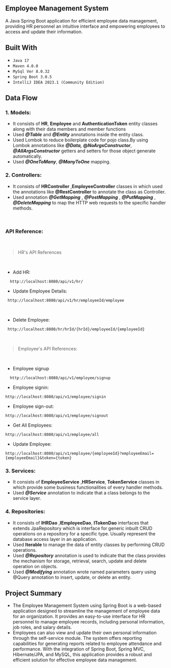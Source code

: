 ## Employee Management System
A Java Spring Boot application for efficient employee data management, providing HR personnel an intuitive interface and empowering employees to access and update their information.


## Built With
* `Java 17`
* `Maven 4.0.0`
* `MySql Ver 8.0.32`
* `Spring Boot 3.0.5`
* `IntelliJ IDEA 2023.1 (Community Edition)`


## Data Flow

### 1. Models:
* It consists of **HR**, **Employee** and **AuthenticationToken** entity classes along with their data members and member functions
* Used **_@Table_** and **_@Entity_** annotations inside the entity class.
* Used Lombok to reduce boilerplate code for pojo class.By using Lombok annotations like _**@Data,**_ **@_NoArgsConstructor_**, **_@AllArgsConstructor_** getters and setters for those object generate automatically.
* Used **_@OneToMany_**, **_@ManyToOne_** mapping.

### 2. Controllers:
* It consists of  **HRController** ,**EmployeeController** classes in which used the annotations like **@RestController** to annotate the class as Controller.
* Used annotation **_@GetMapping_** , **_@PostMapping_** , **_@PutMapping_** , **_@DeleteMapping_** to map the HTTP web requests to the specific handler methods.

<br>

### API Reference:
<br>

>HR's API References
<br>

* Add HR:
```*.sh-session
  http://localhost:8080/api/v1/hr/
```

* Update Employee Details:
```*.sh-session
 http://localhost:8080/api/v1/hr/employeeId/employee
```
<br>

* Delete Employee:
```*.sh-session
 http://localhost:8080/hr/hrId/{hrId}/employeeId/{employeeId}
```
<br>


>Employee's API References:
<br>

* Employee signup
```*.sh-session
  http://localhost:8080/api/v1/employee/signup
```

* Employee signin:
```*.sh-session
http://localhost:8080/api/v1/employee/signin
```
* Employee sign-out:
```*.sh-session
http://localhost:8080/api/v1/employee/signout
```

* Get All Employees:
```*.sh-session
http://localhost:8080/api/v1/employee/all
```
* Update Employee:
```*.sh-session
http://localhost:8080/api/v1/employee/{employeeId}?employeeEmail={employeeEmail}&token={token}
```

### 3. Services:
* It consists of **EmployeeService** ,**HRService**, **TokenService** classes in which provide some business functionalities of every handler methods.
* Used _**@Service**_ annotation to indicate that a class belongs to the service layer.

### 4. Repositories:
* It consists of **IHRDao** ,**IEmployeeDao**, **ITokenDao** interfaces that extends JpaRepository which is interface for generic inbuilt CRUD operations on a repository for a specific type. Usually represent the database access layer in an application.
* Used **Iterable** to manage the data of entity classes by performing CRUD operations.
* Used _**@Repository**_ annotation is used to indicate that the class provides the mechanism for storage, retrieval, search, update and delete operation on objects.
* Used _**@Modifying**_ annotation wrote named parameters query using @Query annotation to insert, update, or delete an entity.

## Project Summary
* The Employee Management System using Spring Boot is a web-based application designed to streamline the management of employee data for an organization. It provides an easy-to-use interface for HR personnel to 
  manage employee records, including personal information, job roles, and salary details. 
* Employees can also view and update their own personal information through the self-service module. The system offers reporting capabilities for generating reports related to employee attendance and performance. With the integration of Spring Boot, Spring MVC, Hibernate/JPA, and MySQL, this application provides a robust and efficient solution for effective employee data management.
